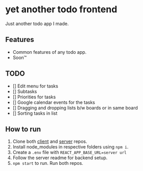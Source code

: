 # yet another todo frontend
Just another todo app I made.

## Features

- Common features of any todo app.
- Soon&trade;

## TODO

- [] Edit menu for tasks
- [] Subtasks
- [] Priorities for tasks
- [] Google calendar events for the tasks
- [] Dragging and dropping lists b/w boards or in same board
- [] Sorting tasks in list

## How to run

1. Clone both [client](https://github.com/pnicto/client) and [server](https://github.com/pnicto/server) repos.
2. Install node_modules in respective folders using `npm i`.
3. Create a `.env` file with `REACT_APP_BASE_URL=server url`
4. Follow the server readme for backend setup.
5. `npm start` to run. Run both repos.